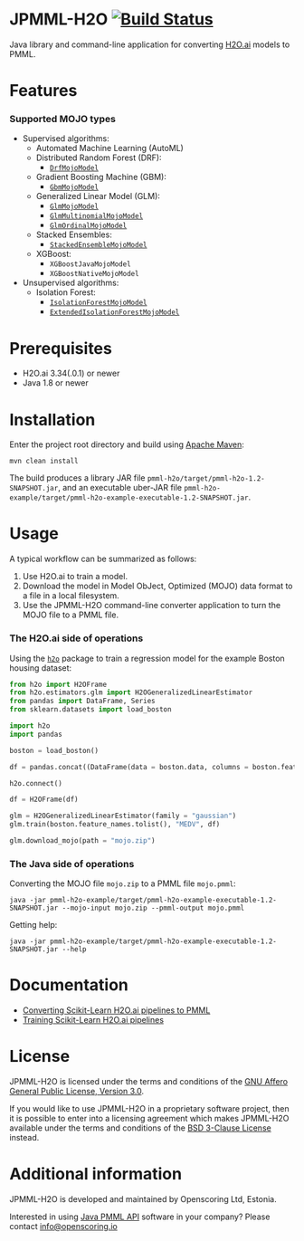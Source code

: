 JPMML-H2O [![Build Status](https://github.com/jpmml/jpmml-h2o/workflows/maven/badge.svg)](https://github.com/jpmml/jpmml-h2o/actions?query=workflow%3A%22maven%22)
=========

Java library and command-line application for converting [H2O.ai](https://www.h2o.ai/) models to PMML.

# Features #

### Supported MOJO types

* Supervised algorithms:
  * Automated Machine Learning (AutoML)
  * Distributed Random Forest (DRF):
    * [`DrfMojoModel`](https://docs.h2o.ai/h2o/latest-stable/h2o-genmodel/javadoc/hex/genmodel/algos/drf/DrfMojoModel.html)
  * Gradient Boosting Machine (GBM):
    * [`GbmMojoModel`](https://docs.h2o.ai/h2o/latest-stable/h2o-genmodel/javadoc/hex/genmodel/algos/gbm/GbmMojoModel.html)
  * Generalized Linear Model (GLM):
    * [`GlmMojoModel`](https://docs.h2o.ai/h2o/latest-stable/h2o-genmodel/javadoc/hex/genmodel/algos/glm/GlmMojoModel.html)
    * [`GlmMultinomialMojoModel`](https://docs.h2o.ai/h2o/latest-stable/h2o-genmodel/javadoc/hex/genmodel/algos/glm/GlmMultinomialMojoModel.html)
    * [`GlmOrdinalMojoModel`](https://docs.h2o.ai/h2o/latest-stable/h2o-genmodel/javadoc/hex/genmodel/algos/glm/GlmOrdinalMojoModel.html)
  * Stacked Ensembles:
    * [`StackedEnsembleMojoModel`](https://docs.h2o.ai/h2o/latest-stable/h2o-genmodel/javadoc/hex/genmodel/algos/ensemble/StackedEnsembleMojoModel.html)
  * XGBoost:
    * `XGBoostJavaMojoModel`
    * `XGBoostNativeMojoModel`
* Unsupervised algorithms:
  * Isolation Forest:
    * [`IsolationForestMojoModel`](https://docs.h2o.ai/h2o/latest-stable/h2o-genmodel/javadoc/hex/genmodel/algos/isofor/IsolationForestMojoModel.html)
    * [`ExtendedIsolationForestMojoModel`](https://docs.h2o.ai/h2o/latest-stable/h2o-genmodel/javadoc/hex/genmodel/algos/isoforextended/ExtendedIsolationForestMojoModel.html)

# Prerequisites #

* H2O.ai 3.34(.0.1) or newer
* Java 1.8 or newer

# Installation #

Enter the project root directory and build using [Apache Maven](https://maven.apache.org/):
```
mvn clean install
```

The build produces a library JAR file `pmml-h2o/target/pmml-h2o-1.2-SNAPSHOT.jar`, and an executable uber-JAR file `pmml-h2o-example/target/pmml-h2o-example-executable-1.2-SNAPSHOT.jar`.

# Usage #

A typical workflow can be summarized as follows:

1. Use H2O.ai to train a model.
2. Download the model in Model ObJect, Optimized (MOJO) data format to a file in a local filesystem.
3. Use the JPMML-H2O command-line converter application to turn the MOJO file to a PMML file.

### The H2O.ai side of operations

Using the [`h2o`](https://github.com/h2oai/h2o-3/tree/master/h2o-py) package to train a regression model for the example Boston housing dataset:

```python
from h2o import H2OFrame
from h2o.estimators.glm import H2OGeneralizedLinearEstimator
from pandas import DataFrame, Series
from sklearn.datasets import load_boston

import h2o
import pandas

boston = load_boston()

df = pandas.concat((DataFrame(data = boston.data, columns = boston.feature_names), Series(boston.target, name = "MEDV")), axis = 1)

h2o.connect()

df = H2OFrame(df)

glm = H2OGeneralizedLinearEstimator(family = "gaussian")
glm.train(boston.feature_names.tolist(), "MEDV", df)

glm.download_mojo(path = "mojo.zip")
```

### The Java side of operations

Converting the MOJO file `mojo.zip` to a PMML file `mojo.pmml`:
```
java -jar pmml-h2o-example/target/pmml-h2o-example-executable-1.2-SNAPSHOT.jar --mojo-input mojo.zip --pmml-output mojo.pmml
```

Getting help:
```
java -jar pmml-h2o-example/target/pmml-h2o-example-executable-1.2-SNAPSHOT.jar --help
```

# Documentation #

* [Converting Scikit-Learn H2O.ai pipelines to PMML](https://openscoring.io/blog/2023/07/17/converting_sklearn_h2o_pipeline_pmml/)
* [Training Scikit-Learn H2O.ai pipelines](https://openscoring.io/blog/2022/11/11/sklearn_h2o_pipeline/)

# License #

JPMML-H2O is licensed under the terms and conditions of the [GNU Affero General Public License, Version 3.0](https://www.gnu.org/licenses/agpl-3.0.html).

If you would like to use JPMML-H2O in a proprietary software project, then it is possible to enter into a licensing agreement which makes JPMML-H2O available under the terms and conditions of the [BSD 3-Clause License](https://opensource.org/licenses/BSD-3-Clause) instead.

# Additional information #

JPMML-H2O is developed and maintained by Openscoring Ltd, Estonia.

Interested in using [Java PMML API](https://github.com/jpmml) software in your company? Please contact [info@openscoring.io](mailto:info@openscoring.io)

